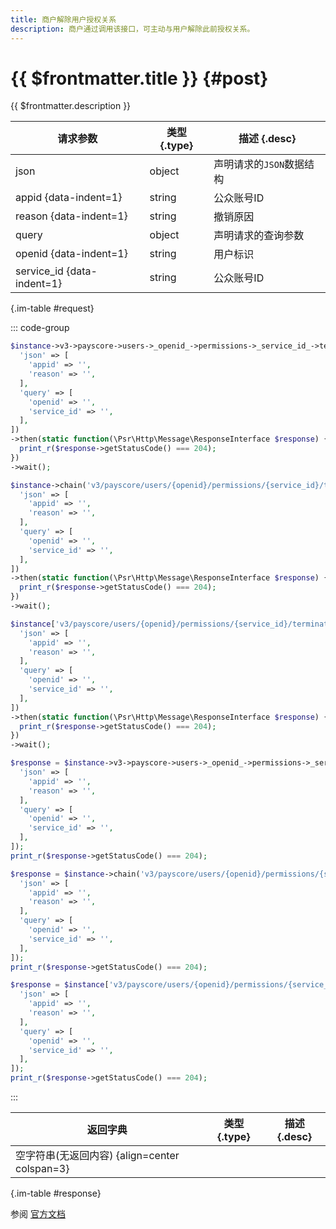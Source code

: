 ```yaml
---
title: 商户解除用户授权关系
description: 商户通过调用该接口，可主动与用户解除此前授权关系。
---
```


# {{ $frontmatter.title }} {#post}

{{ $frontmatter.description }}

| 请求参数 | 类型 {.type} | 描述 {.desc}
| --- | --- | ---
| json | object | 声明请求的`JSON`数据结构
| appid {data-indent=1} | string | 公众账号ID
| reason {data-indent=1} | string | 撤销原因
| query | object | 声明请求的查询参数
| openid {data-indent=1} | string | 用户标识
| service_id {data-indent=1} | string | 公众账号ID

{.im-table #request}

::: code-group

```php [异步纯链式]
$instance->v3->payscore->users->_openid_->permissions->_service_id_->terminate->postAsync([
  'json' => [
    'appid' => '',
    'reason' => '',
  ],
  'query' => [
    'openid' => '',
    'service_id' => '',
  ],
])
->then(static function(\Psr\Http\Message\ResponseInterface $response) {
  print_r($response->getStatusCode() === 204);
})
->wait();
```

```php [异步声明式]
$instance->chain('v3/payscore/users/{openid}/permissions/{service_id}/terminate')->postAsync([
  'json' => [
    'appid' => '',
    'reason' => '',
  ],
  'query' => [
    'openid' => '',
    'service_id' => '',
  ],
])
->then(static function(\Psr\Http\Message\ResponseInterface $response) {
  print_r($response->getStatusCode() === 204);
})
->wait();
```

```php [异步属性式]
$instance['v3/payscore/users/{openid}/permissions/{service_id}/terminate']->postAsync([
  'json' => [
    'appid' => '',
    'reason' => '',
  ],
  'query' => [
    'openid' => '',
    'service_id' => '',
  ],
])
->then(static function(\Psr\Http\Message\ResponseInterface $response) {
  print_r($response->getStatusCode() === 204);
})
->wait();
```

```php [同步纯链式]
$response = $instance->v3->payscore->users->_openid_->permissions->_service_id_->terminate->post([
  'json' => [
    'appid' => '',
    'reason' => '',
  ],
  'query' => [
    'openid' => '',
    'service_id' => '',
  ],
]);
print_r($response->getStatusCode() === 204);
```

```php [同步声明式]
$response = $instance->chain('v3/payscore/users/{openid}/permissions/{service_id}/terminate')->post([
  'json' => [
    'appid' => '',
    'reason' => '',
  ],
  'query' => [
    'openid' => '',
    'service_id' => '',
  ],
]);
print_r($response->getStatusCode() === 204);
```

```php [同步属性式]
$response = $instance['v3/payscore/users/{openid}/permissions/{service_id}/terminate']->post([
  'json' => [
    'appid' => '',
    'reason' => '',
  ],
  'query' => [
    'openid' => '',
    'service_id' => '',
  ],
]);
print_r($response->getStatusCode() === 204);
```

:::

| 返回字典 | 类型 {.type} | 描述 {.desc}
| --- | --- | ---
| 空字符串(无返回内容) {align=center colspan=3}

{.im-table #response}

参阅 [官方文档](https://pay.weixin.qq.com/wiki/doc/apiv3/wxpay/payscore/chapter9_1.shtml)
